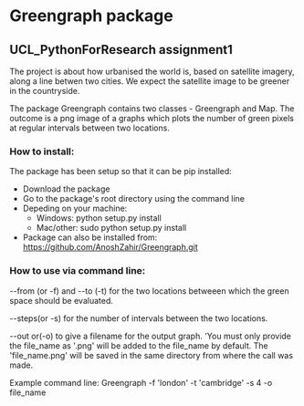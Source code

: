 Greengraph package
==================

UCL_PythonForResearch assignment1
---------------------------------

The project is about how urbanised the world is, based on satellite imagery, along a line betwen two cities.  We expect the satellite image to be greener in the countryside.

The package Greengraph contains two classes - Greengraph and Map.  The outcome is a png image of a graphs which plots the number of green pixels at regular intervals between two locations.


### How to install:

The package has been setup so that it can be pip installed:
* Download the package
* Go to the package's root directory using the command line
* Depeding on your machine:
    * Windows: python setup.py install
    * Mac/other: sudo python setup.py install
* Package can also be installed from: https://github.com/AnoshZahir/Greengraph.git

### How to use via command line:

--from (or -f) and --to (-t) for the two locations betweeen which the green space should be evaluated.

--steps(or -s) for the number of intervals between the two locations.

--out or(-o) to give a filename for the output graph.  'You must only provide the file_name as '.png' will be added to the file_name by default.  The 'file_name.png' will be saved in the same directory from where the call was made.

Example command line: Greengraph -f 'london' -t 'cambridge' -s 4 -o file_name
